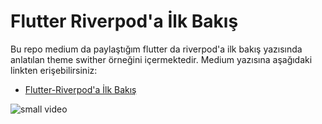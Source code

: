 # Flutter Riverpod'a İlk Bakış

Bu repo medium da paylaştığım flutter da riverpod'a ilk bakış yazısında anlatılan theme swither örneğini içermektedir.
Medium yazısına aşağıdaki linkten erişebilirsiniz:
- [Flutter-Riverpod'a İlk Bakış](https://medium.com/@yavuzfurkank/flutter-riverpoda-i%CC%87lk-bak%C4%B1%C5%9F-ec152087e4be)

![small video](https://user-images.githubusercontent.com/17355685/216811321-5ca892ac-ceb9-447a-9618-a6f40640b97f.gif)
